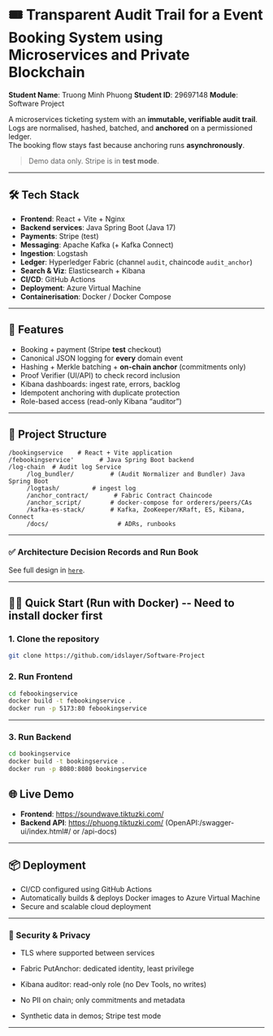 # 🎟️  Transparent Audit Trail for a Event Booking System using Microservices and Private Blockchain

**Student Name**:  Truong Minh Phuong
**Student ID**:  29697148
**Module**: Software Project

A microservices ticketing system with an **immutable, verifiable audit trail**.  
Logs are normalised, hashed, batched, and **anchored** on a permissioned ledger.  
The booking flow stays fast because anchoring runs **asynchronously**.

> Demo data only. Stripe is in **test mode**.

---

## 🛠 Tech Stack

- **Frontend**: React + Vite + Nginx
- **Backend services**: Java Spring Boot (Java 17)
- **Payments**: Stripe (test)
- **Messaging**: Apache Kafka (+ Kafka Connect)
- **Ingestion**: Logstash
- **Ledger**: Hyperledger Fabric (channel `audit`, chaincode `audit_anchor`)
- **Search & Viz**: Elasticsearch + Kibana
- **CI/CD**: GitHub Actions
- **Deployment**: Azure Virtual Machine
- **Containerisation**: Docker / Docker Compose

---

## 🚀 Features

- Booking + payment (Stripe **test** checkout)
- Canonical JSON logging for **every** domain event
- Hashing + Merkle batching + **on-chain anchor** (commitments only)
- Proof Verifier (UI/API) to check record inclusion
- Kibana dashboards: ingest rate, errors, backlog
- Idempotent anchoring with duplicate protection
- Role-based access (read-only Kibana “auditor”)

---

## 📂 Project Structure

```
/bookingservice    # React + Vite application
/febookingservice'       # Java Spring Boot backend
/log-chain  # Audit log Service
     /log_bundler/          # (Audit Normalizer and Bundler) Java Spring Boot
     /logtash/         # ingest log
     /anchor_contract/       # Fabric Contract Chaincode
     /anchor_script/        # docker-compose for orderers/peers/CAs
     /kafka-es-stack/       # Kafka, ZooKeeper/KRaft, ES, Kibana, Connect
     /docs/                   # ADRs, runbooks

```
---

### ✅ Architecture Decision Records and Run Book


See full design in [`here`](./log-chain/docs/design_1.md).

---

## 🧑‍💻 Quick Start (Run with Docker) -- Need to install docker first

### 1. Clone the repository

```bash
git clone https://github.com/idslayer/Software-Project
```

### 2. Run Frontend

```bash
cd febookingservice
docker build -t febookingservice .
docker run -p 5173:80 febookingservice
```




---

### 3. Run Backend

```bash
cd bookingservice
docker build -t bookingservice .
docker run -p 8080:8080 bookingservice
```


## 🌐 Live Demo

- **Frontend**: https://soundwave.tiktuzki.com/
- **Backend API**: https://phuong.tiktuzki.com/
  (OpenAPI:/swagger-ui/index.html#/ or /api-docs)
---



## 📦 Deployment

- CI/CD configured using GitHub Actions
- Automatically builds & deploys Docker images to Azure Virtual Machine
- Secure and scalable cloud deployment

---

### 🔧 Security & Privacy

- TLS where supported between services

- Fabric PutAnchor: dedicated identity, least privilege

- Kibana auditor: read-only role (no Dev Tools, no writes)

- No PII on chain; only commitments and metadata

- Synthetic data in demos; Stripe test mode


---


